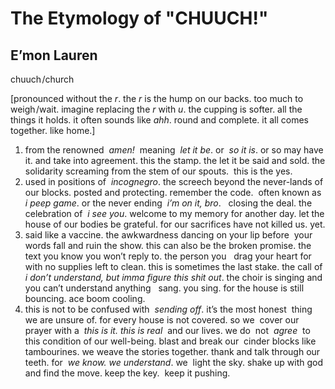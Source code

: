 # The Etymology of "CHUUCH!"
## E’mon Lauren
chuuch /church

[pronounced without the _r_. the _r_ is the hump on our backs. too much to
weigh /wait. imagine replacing the _r_ with _u_. the cupping is softer. all
the things it holds. it often sounds like _ahh_. round and complete. it all
comes together. like home.]

  1. from the renowned  _amen!_  meaning  _let it be_. or  _so it is_. or so may have it. and take into agreement. this the stamp. the let it be said and sold. the solidarity screaming from the stem of our spouts.  this is the yes.
  2. used in positions of  _incognegro_. the screech beyond the never-lands of our blocks. posted and protecting. remember the code.  often known as  _i peep game_. or the never ending  _i’m on it, bro_.   closing the deal. the celebration of  _i see you_. welcome to my memory for another day. let the house of our bodies be grateful. for our sacrifices have not killed us. yet.
  3. said like a vaccine. the awkwardness dancing on your lip before  your words fall and ruin the show. this can also be the broken promise. the text you know you won’t reply to. the person you   drag your heart for with no supplies left to clean. this is sometimes the last stake. the call of  _i don’t understand, but imma figure this shit out_. the choir is singing and you can’t understand anything   sang. you sing. for the house is still bouncing. ace boom cooling.
  4. this is not to be confused with  _sending off_. it’s the most honest  thing we are unsure of. for every house is not covered. so we  cover our prayer with a  _this is it. this is real_  and our lives. we do  not  _agree_  to this condition of our well-being. blast and break our  cinder blocks like tambourines. we weave the stories together. thank and talk through our teeth. for  _we know. we understand_. we  light the sky. shake up with god and find the move. keep the key.  keep it pushing.